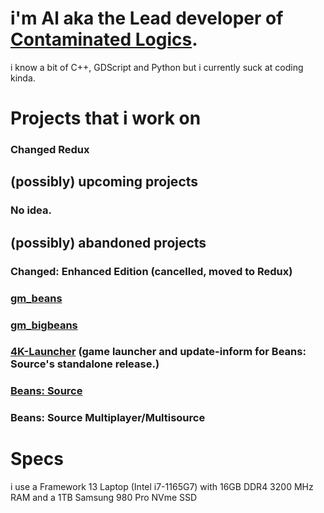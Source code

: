 # i'm Al aka the Lead developer of [Contaminated Logics](https://github.com/contaminatedlogics).
i know a bit of C++, GDScript and Python but i currently suck at coding kinda.

# Projects that i work on
### Changed Redux
## (possibly) upcoming projects
### No idea.

## (possibly) abandoned projects
###  Changed: Enhanced Edition (cancelled, moved to Redux)
### [gm_beans](https://steamcommunity.com/sharedfiles/filedetails/?id=2045610499)
### [gm_bigbeans](https://steamcommunity.com/sharedfiles/filedetails/?id=2051821121)
### [4K-Launcher](https://github.com/LambdaEngineer/4K-Game-Launcher) (game launcher and update-inform for Beans: Source's standalone release.) 
### [Beans: Source](https://github.com/LambdaEngineer/beanssrc)
### Beans: Source Multiplayer/Multisource


# Specs
i use a Framework 13 Laptop (Intel i7-1165G7) with 16GB DDR4 3200 MHz RAM and a 1TB Samsung 980 Pro NVme SSD
